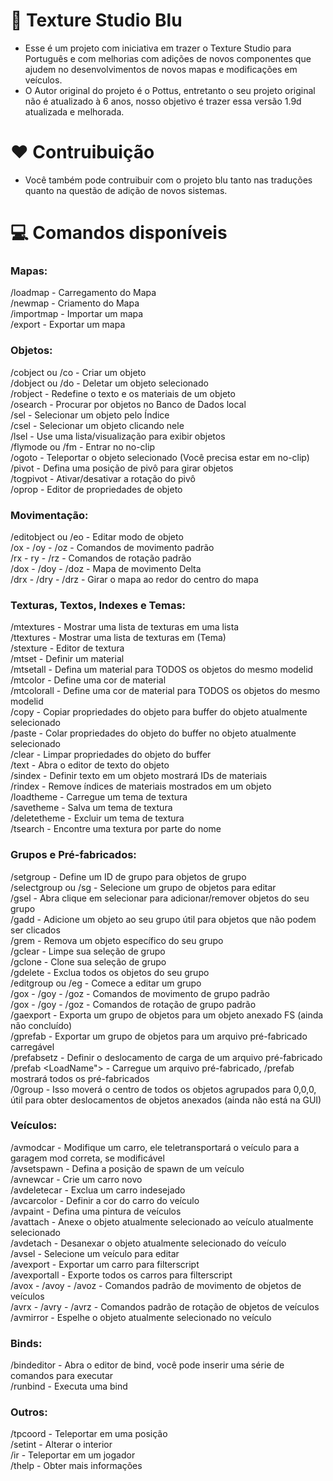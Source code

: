 ﻿# 💙 Texture Studio Blu
- Esse é um projeto com iniciativa em trazer o Texture Studio para Português e com melhorias com adições de novos componentes que ajudem no desenvolvimentos de novos mapas e modificações em veículos.
- O Autor original do projeto é o Pottus, entretanto o seu projeto original não é atualizado à 6 anos, nosso objetivo é trazer essa versão 1.9d atualizada e melhorada.


# ❤️ Contruibuição
- Você também pode contruibuir com o projeto blu tanto nas traduções quanto na questão de adição de novos sistemas.


# 💻 Comandos disponíveis
### Mapas:
/loadmap - Carregamento do Mapa<br>
/newmap - Criamento do Mapa<br>
/importmap - Importar um mapa<br>
/export - Exportar um mapa<br>


### Objetos:
/cobject ou /co <objectid> - Criar um objeto<br>
/dobject ou /do - Deletar um objeto selecionado<br>
/robject - Redefine o texto e os materiais de um objeto<br>
/osearch - Procurar por objetos no Banco de Dados local<br>
/sel <objectid> - Selecionar um objeto pelo Índice<br>
/csel - Selecionar um objeto clicando nele<br>
/lsel - Use uma lista/visualização para exibir objetos<br>
/flymode ou /fm - Entrar no no-clip<br>
/ogoto - Teleportar o objeto selecionado (Você precisa estar em no-clip)<br>
/pivot - Defina uma posição de pivô para girar objetos<br>
/togpivot - Ativar/desativar a rotação do pivô<br>
/oprop - Editor de propriedades de objeto<br>

### Movimentação:
/editobject ou /eo - Editar modo de objeto<br>
/ox - /oy - /oz - Comandos de movimento padrão<br>
/rx - ry - /rz - Comandos de rotação padrão<br>
/dox - /doy - /doz - Mapa de movimento Delta<br>
/drx - /dry - /drz - Girar o mapa ao redor do centro do mapa<br>

### Texturas, Textos, Indexes e Temas:
/mtextures - Mostrar uma lista de texturas em uma lista<br>
/ttextures - Mostrar uma lista de texturas em (Tema)<br>
/stexture - Editor de textura<br>
/mtset <index> <textureref> - Definir um material<br>
/mtsetall <index> <textureref> - Defina um material para TODOS os objetos do mesmo modelid<br>
/mtcolor <index> <Hex Color ARGB> - Define uma cor de material<br>
/mtcolorall <index> <Hex Color ARGB> - Define uma cor de material para TODOS os objetos do mesmo modelid<br>
/copy - Copiar propriedades do objeto para buffer do objeto atualmente selecionado<br>
/paste - Colar propriedades do objeto do buffer no objeto atualmente selecionado<br>
/clear - Limpar propriedades do objeto do buffer<br>
/text - Abra o editor de texto do objeto<br>
/sindex - Definir texto em um objeto mostrará IDs de materiais<br>
/rindex - Remove índices de materiais mostrados em um objeto<br>
/loadtheme - Carregue um tema de textura<br>
/savetheme - Salva um tema de textura<br>
/deletetheme - Excluir um tema de textura<br>
/tsearch - Encontre uma textura por parte do nome<br>

### Grupos e Pré-fabricados:
/setgroup - Define um ID de grupo para objetos de grupo<br>
/selectgroup ou /sg - Selecione um grupo de objetos para editar<br>
/gsel - Abra clique em selecionar para adicionar/remover objetos do seu grupo<br>
/gadd - Adicione um objeto ao seu grupo útil para objetos que não podem ser clicados<br>
/grem - Remova um objeto específico do seu grupo<br>
/gclear - Limpe sua seleção de grupo<br>
/gclone - Clone sua seleção de grupo<br>
/gdelete - Exclua todos os objetos do seu grupo<br>
/editgroup ou /eg - Comece a editar um grupo<br>
/gox - /goy - /goz - Comandos de movimento de grupo padrão<br>
/gox - /goy - /goz - Comandos de rotação de grupo padrão<br>
/gaexport - Exporta um grupo de objetos para um objeto anexado FS (ainda não concluído)<br>
/gprefab - Exportar um grupo de objetos para um arquivo pré-fabricado carregável<br>
/prefabsetz - Definir o deslocamento de carga de um arquivo pré-fabricado<br>
/prefab <LoadName"> - Carregue um arquivo pré-fabricado, /prefab mostrará todos os pré-fabricados<br>
/0group - Isso moverá o centro de todos os objetos agrupados para 0,0,0, útil para obter deslocamentos de objetos anexados (ainda não está na GUI)<br>

### Veículos:
/avmodcar - Modifique um carro, ele teletransportará o veículo para a garagem mod correta, se modificável<br>
/avsetspawn - Defina a posição de spawn de um veículo<br>
/avnewcar - Crie um carro novo<br>
/avdeletecar - Exclua um carro indesejado<br>
/avcarcolor - Definir a cor do carro do veículo<br>
/avpaint - Defina uma pintura de veículos<br>
/avattach - Anexe o objeto atualmente selecionado ao veículo atualmente selecionado<br>
/avdetach - Desanexar o objeto atualmente selecionado do veículo<br>
/avsel - Selecione um veículo para editar<br>
/avexport - Exportar um carro para filterscript<br>
/avexportall - Exporte todos os carros para filterscript<br>
/avox - /avoy - /avoz - Comandos padrão de movimento de objetos de veículos<br>
/avrx - /avry - /avrz - Comandos padrão de rotação de objetos de veículos<br>
/avmirror - Espelhe o objeto atualmente selecionado no veículo<br>

### Binds:
/bindeditor - Abra o editor de bind, você pode inserir uma série de comandos para executar<br>
/runbind <index> - Executa uma bind<br>

### Outros:
/tpcoord <x> <y> <z> - Teleportar em uma posição<br>
/setint <interior id> - Alterar o interior<br>
/ir <playerid ou nick> - Teleportar em um jogador<br>
/thelp - Obter mais informações
